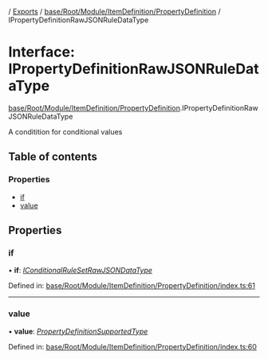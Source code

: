 [](../README.md) / [Exports](../modules.md) / [base/Root/Module/ItemDefinition/PropertyDefinition](../modules/base_root_module_itemdefinition_propertydefinition.md) / IPropertyDefinitionRawJSONRuleDataType

# Interface: IPropertyDefinitionRawJSONRuleDataType

[base/Root/Module/ItemDefinition/PropertyDefinition](../modules/base_root_module_itemdefinition_propertydefinition.md).IPropertyDefinitionRawJSONRuleDataType

A conditition for conditional values

## Table of contents

### Properties

- [if](base_root_module_itemdefinition_propertydefinition.ipropertydefinitionrawjsonruledatatype.md#if)
- [value](base_root_module_itemdefinition_propertydefinition.ipropertydefinitionrawjsonruledatatype.md#value)

## Properties

### if

• **if**: [*IConditionalRuleSetRawJSONDataType*](../modules/base_root_module_itemdefinition_conditionalruleset.md#iconditionalrulesetrawjsondatatype)

Defined in: [base/Root/Module/ItemDefinition/PropertyDefinition/index.ts:61](https://github.com/onzag/itemize/blob/0e9b128c/base/Root/Module/ItemDefinition/PropertyDefinition/index.ts#L61)

___

### value

• **value**: [*PropertyDefinitionSupportedType*](../modules/base_root_module_itemdefinition_propertydefinition_types.md#propertydefinitionsupportedtype)

Defined in: [base/Root/Module/ItemDefinition/PropertyDefinition/index.ts:60](https://github.com/onzag/itemize/blob/0e9b128c/base/Root/Module/ItemDefinition/PropertyDefinition/index.ts#L60)
